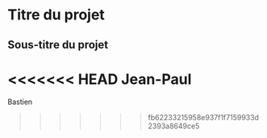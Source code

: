 # Titre du projet

## Sous-titre du projet
<<<<<<< HEAD
Jean-Paul
=======
Bastien
>>>>>>> fb62233215958e937f1f7159933d2393a8649ce5
